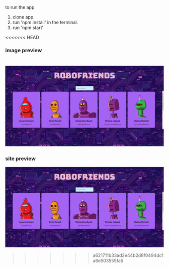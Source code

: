 to run the app
1. clone app.
2. run 'npm install' in the terminal.
3. run 'npm start'

<<<<<<< HEAD
### image preview
![preview image](./public/preview.png)
=======
### site preview
![preview image](./public/preview.png)
>>>>>>> a621711b33ad2e44b2d8f0494dc1a6e503555fa5
